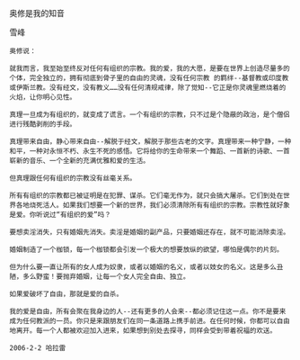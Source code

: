 奥修是我的知音

雪峰


    奥修说：

    就我而言，我至始至终反对任何有组织的宗教。我的爱，我的大愿，是要在世界上创造尽量多的个体，完全独立的，拥有彻底到骨子里的自由的灵魂，没有任何宗教 的羁绊--基督教或印度教或伊斯兰教。没有经文，没有教义……没有任何清规戒律，除了觉知--它正是你灵魂里燃烧着的火焰，让你明心见性。

    真理一旦成为有组织的，就变成了谎言。一个有组织的宗教，只不过是个隐蔽的政治，是个僧侣进行残酷剥削的手段。

    真理带来自由，静心带来自由--解脱于经文，解脱于那些古老的文字。真理带来一种宁静，一种和平，一种对永恒不朽、永生不死的感悟。它将给你的生命带来一个舞蹈、一首新的诗歌、一首崭新的音乐、一个全新的充满优雅和爱的生活。

    但真理跟任何有组织的宗教没有丝毫关系。

    所有有组织的宗教都已被证明是在犯罪、谋杀。它们毫无作为，就只会搞大屠杀。它们到处在世界各地烧死活人。如果我们想要一个新的世界，我们必须清除所有有组织的宗教。宗教性就好象是爱。你听说过“有组织的爱”吗？

    要想卖淫消失，只有婚姻先消失。卖淫是婚姻的副产品，只要婚姻还存在，就不可能消除卖淫。

    婚姻制造了一个枷锁，每一个枷锁都会引发一个极大的想要放纵的欲望，哪怕是偶尔的片刻。

    但为什么要一直让所有的女人成为奴隶，或者以婚姻的名义，或者以妓女的名义。这是多么丑陋，多么野蛮！要抛弃婚姻，让每一个女人完全自由、独立。

    如果爱破坏了自由，那就是爱的自杀。

    我的爱是自由，所有会聚在我身边的人--还有更多的人会来--都必须记住这一点。你不是要来成为任何教派的一员。你只是来跟朋友们在同一条道路上携手前进。在任何时候，你都可以自由地离开。每一个人都被欢迎加入进来，如果想到别处去探寻，同样会受到带着祝福的欢送。

    2006-2-2 哈拉雷




